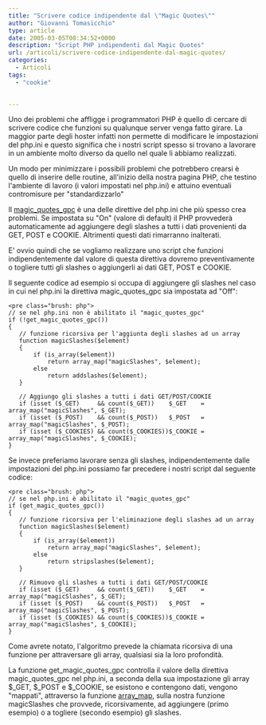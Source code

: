 ```yaml
---
title: "Scrivere codice indipendente dal \"Magic Quotes\""
author: "Giovanni Tomasicchio"
type: article
date: 2005-03-05T08:34:52+0000
description: "Script PHP indipendenti dal Magic Quotes"
url: /articoli/scrivere-codice-indipendente-dal-magic-quotes/
categories:
  - Articoli
tags:
  - "cookie"

  
---
```

 Uno dei problemi che affligge i programmatori PHP è quello di cercare di scrivere codice che funzioni su qualunque server venga fatto girare. La maggior parte degli hoster infatti non permette di modificare le impostazioni del php.ini e questo significa che i nostri script spesso si trovano a lavorare in un ambiente molto diverso da quello nel quale li abbiamo realizzati.

 Un modo per minimizzare i possibili problemi che potrebbero crearsi è quello di inserire delle routine, all'inizio della nostra pagina PHP, che testino l'ambiente di lavoro (i valori impostati nel php.ini) e attuino eventuali contromisure per "standardizzarlo"

 Il [magic\_quotes\_gpc](http://www.php.net/manual/it/function.get-magic-quotes-gpc.php) è una delle direttive del php.ini che più spesso crea problemi. Se impostata su "On" (valore di default) il PHP provvederà automaticamente ad aggiungere degli slashes a tutti i dati provenienti da GET, POST e COOKIE. Altrimenti questi dati rimarranno inalterati.

 E' ovvio quindi che se vogliamo realizzare uno script che funzioni indipendentemente dal valore di questa direttiva dovremo preventivamente o togliere tutti gli slashes o aggiungerli ai dati GET, POST e COOKIE.

 Il seguente codice ad esempio si occupa di aggiungere gli slashes nel caso in cui nel php.ini la direttiva magic\_quotes\_gpc sia impostata ad "Off":

 ```
<pre class="brush: php">
// se nel php.ini non è abilitato il "magic_quotes_gpc"
if (!get_magic_quotes_gpc())
{
    // funzione ricorsiva per l'aggiunta degli slashes ad un array
    function magicSlashes($element)
    {
        if (is_array($element))
            return array_map("magicSlashes", $element);
        else
            return addslashes($element);
    }

    // Aggiungo gli slashes a tutti i dati GET/POST/COOKIE
    if (isset ($_GET)     && count($_GET))    $_GET    = array_map("magicSlashes", $_GET);
    if (isset ($_POST)    && count($_POST))   $_POST   = array_map("magicSlashes", $_POST);
    if (isset ($_COOKIES) && count($_COOKIES))$_COOKIE = array_map("magicSlashes", $_COOKIE);
}
```

 Se invece preferiamo lavorare senza gli slashes, indipendentemente dalle impostazioni del php.ini possiamo far precedere i nostri script dal seguente codice:

 ```
<pre class="brush: php">
// se nel php.ini è abilitato il "magic_quotes_gpc"
if (get_magic_quotes_gpc())
{
    // funzione ricorsiva per l'eliminazione degli slashes ad un array
    function magicSlashes($element)
    {
        if (is_array($element))
            return array_map("magicSlashes", $element);
        else
            return stripslashes($element);
    }

    // Rimuovo gli slashes a tutti i dati GET/POST/COOKIE
    if (isset ($_GET)     && count($_GET))    $_GET    = array_map("magicSlashes", $_GET);
    if (isset ($_POST)    && count($_POST))   $_POST   = array_map("magicSlashes", $_POST);
    if (isset ($_COOKIES) && count($_COOKIES))$_COOKIE = array_map("magicSlashes", $_COOKIE);
}
```

 Come avrete notato, l'algoritmo prevede la chiamata ricorsiva di una funzione per attraversare gli array, qualsiasi sia la loro profondità.

 La funzione get\_magic\_quotes\_gpc controlla il valore della direttiva magic\_quotes\_gpc nel php.ini, a seconda della sua impostazione gli array $\_GET, $\_POST e $\_COOKIE, se esistono e contengono dati, vengono "mappati", attraverso la funzione [array\_map](http://www.php.net/manual/it/function.array-map.php), sulla nostra funzione magicSlashes che provvede, ricorsivamente, ad aggiungere (primo esempio) o a togliere (secondo esempio) gli slashes.